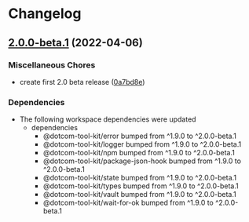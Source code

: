 # Changelog

## [2.0.0-beta.1](https://github.com/Financial-Times/dotcom-tool-kit/compare/heroku-v1.9.0...heroku-v2.0.0-beta.1) (2022-04-06)


### Miscellaneous Chores

* create first 2.0 beta release ([0a7bd8e](https://github.com/Financial-Times/dotcom-tool-kit/commit/0a7bd8e30f4cef43f93fe1b098c6fad94607d098))


### Dependencies

* The following workspace dependencies were updated
  * dependencies
    * @dotcom-tool-kit/error bumped from ^1.9.0 to ^2.0.0-beta.1
    * @dotcom-tool-kit/logger bumped from ^1.9.0 to ^2.0.0-beta.1
    * @dotcom-tool-kit/npm bumped from ^1.9.0 to ^2.0.0-beta.1
    * @dotcom-tool-kit/package-json-hook bumped from ^1.9.0 to ^2.0.0-beta.1
    * @dotcom-tool-kit/state bumped from ^1.9.0 to ^2.0.0-beta.1
    * @dotcom-tool-kit/types bumped from ^1.9.0 to ^2.0.0-beta.1
    * @dotcom-tool-kit/vault bumped from ^1.9.0 to ^2.0.0-beta.1
    * @dotcom-tool-kit/wait-for-ok bumped from ^1.9.0 to ^2.0.0-beta.1
